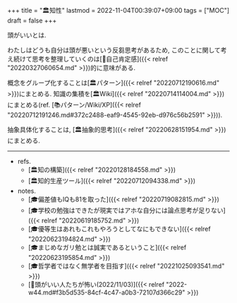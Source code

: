 +++
title = "🏛知性"
lastmod = 2022-11-04T00:39:07+09:00
tags = ["MOC"]
draft = false
+++

頭がいいとは.

わたしはどうも自分は頭が悪いという反芻思考があるため, このことに関して考え続けて思考を整理していくのは[📝自己肯定感]({{< relref "20220327060654.md" >}})的に意味がある.

概念をグループ化することは[🏛パターン]({{< relref "20220712190616.md" >}})にまとめる. 知識の集積を[🏛Wiki]({{< relref "20220714114004.md" >}})にまとめる(ref. [📚パターン/Wiki/XP]({{< relref "20220712191246.md#372c2488-eaf9-4545-92eb-d976c56b2591" >}})).

抽象具体化することは, [🏛抽象的思考]({{< relref "20220628151954.md" >}})にまとめる.

---

-   refs.
    -   [🏛知の構築]({{< relref "20220128184558.md" >}})
    -   [🏛知的生産ツール]({{< relref "20220712094338.md" >}})
-   notes.
    -   [🎓偏差値もIQも81を取った]({{< relref "20220719082815.md" >}})
    -   [🎓学校の勉強はできたが現実ではアホな自分には論点思考が足りない]({{< relref "20220619185752.md" >}})
    -   [🎓優等生はあれもこれもやろうとしてなにもできない]({{< relref "20220623194824.md" >}})
    -   [🎓まじめなガリ勉とは誠実であるということ]({{< relref "20220623195854.md" >}})
    -   [🎓哲学者ではなく無学者を目指す]({{< relref "20221025093541.md" >}})
    -   [💭頭がいい人たちが怖い(2022/11/03)]({{< relref "2022-w44.md#f3b5d535-84cf-4c47-a0b3-72107d366c29" >}})
